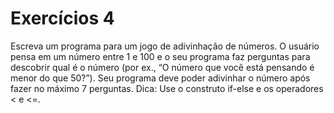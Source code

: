 # Exercícios 4

Escreva um programa para um jogo de adivinhação de números. O usuário pensa em um número entre 1 e 100 e o seu programa faz perguntas para descobrir qual é o número (por ex., “O número que você está pensando é menor do que 50?”). Seu programa deve poder adivinhar o número após fazer no máximo 7 perguntas. Dica: Use o construto if-else e os operadores < e <=.
